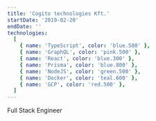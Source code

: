 ```yaml
---
title: 'Cogito technologies Kft.'
startDate: '2019-02-20'
endDate: ''
technologies:
  [
    { name: 'TypeScript', color: 'blue.500' },
    { name: 'GraphQL', color: 'pink.500' },
    { name: 'React', color: 'blue.300' },
    { name: 'Prisma', color: 'blue.800' },
    { name: 'NodeJS', color: 'green.500' },
    { name: 'Docker', color: 'teal.600' },
    { name: 'GCP', color: 'red.500' },
  ]
---
```


Full Stack Engineer
